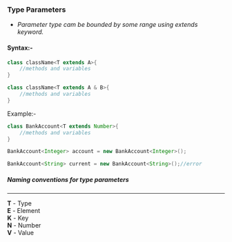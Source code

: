 ### Type Parameters
- *Parameter type cam be bounded by some range using extends keyword.*

#### Syntax:-
```java
class className<T extends A>{
    //methods and variables
}

class className<T extends A & B>{
    //methods and variables
}
```

Example:-

```java
class BankAccount<T extends Number>{
    //methods and variables
}

BankAccount<Integer> account = new BankAccount<Integer>();

BankAccount<String> current = new BankAccount<String>();//error
```

##### *Naming conventions for type parameters*
---
**T** - Type<br>
**E** - Element<br>
**K** - Key<br>
**N** - Number<br>
**V** - Value

